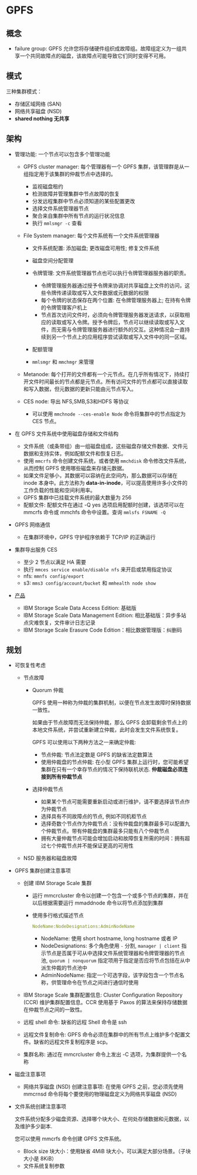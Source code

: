 # GPFS

## 概念

* failure group: GPFS 允许您将存储硬件组织成故障组。故障组定义为一组共享一个共同故障点的磁盘，该故障点可能导致它们同时变得不可用。

## 模式

三种集群模式：
* 存储区域网络 (SAN)
* 网络共享磁盘 (NSD)
* **shared nothing 无共享**

## 架构

* 管理功能: 一个节点可以包含多个管理功能

    * GPFS cluster manager: 每个管理器有一个 GPFS 集群，该管理群是从一组指定用于该集群的仲裁节点中选择的。

        * 监视磁盘租约
        * 检测故障并管理集群中节点故障的恢复
        * 分发远程集群中节点必须知道的某些配置更改
        * 选择文件系统管理器节点
        * 聚合来自集群中所有节点的运行状况信息
        * 执行 `mmlsmgr -c` 查看

    * File System manager: 每个文件系统有一个文件系统管理器

        * 文件系统配置: 添加磁盘; 更改磁盘可用性; 修复文件系统
        * 磁盘空间分配管理
        * 令牌管理: 文件系统管理器节点也可以执行令牌管理器服务器的职责。

            * 令牌管理服务器通过授予令牌来协调对共享磁盘上文件的访问，这些令牌传递读取或写入文件数据或元数据的权限
            * 每个令牌的状态保存在两个位置: 在令牌管理服务器上; 在持有令牌的令牌管理客户机上
            * 节点首次访问文件时，必须向令牌管理服务器发送请求，以获取相应的读取或写入令牌。授予令牌后，节点可以继续读取或写入文件，而无需与令牌管理服务器进行额外的交互。这种情况会一直持续到另一个节点上的应用程序尝试读取或写入文件中的同一区域。

        * 配额管理
        * `mmlsmgr` 和 `mmchmgr` 来管理

    * Metanode: 每个打开的文件都有一个元节点。在几乎所有情况下，持续打开文件时间最长的节点都是元节点。所有访问文件的节点都可以直接读取和写入数据，但元数据的更新只能由元节点写入。
    * CES node: 导出 NFS,SMB,S3和HDFS 等协议

        * 可以使用 `mmchnode --ces-enable Node` 命令将集群中的节点指定为 CES 节点。

* 在 GPFS 文件系统中使用磁盘存储和文件结构

    * 文件系统（或条带组）由一组磁盘组成，这些磁盘存储文件数据、文件元数据和支持实体，例如配额文件和恢复日志。
    * 使用 `mmcrfs` 命令创建文件系统，或者使用 `mmchdisk` 命令修改文件系统，从而控制 GPFS 使用哪些磁盘来存储元数据。
    * 如果文件足够小，其数据可以容纳在此空间内，那么数据可以存储在 inode 本身中。此方法称为 **data-in-inode**，可以提高使用许多小文件的工作负载的性能和空间利用率。
    * GPFS 集群中已挂载文件系统的最大数量为 256
    * 配额文件: 配额文件在通过 -Q yes 选项启用配额时创建，该选项可以在 mmcrfs 命令或 mmchfs 命令中设置。查询 `mmlsfs FSNAME -Q`

* GPFS 网络通信

    * 在集群环境中，GPFS 守护程序依赖于 TCP/IP 的正确运行

* 集群导出服务 CES

    * 至少 2 节点以满足 HA 需要
    * 执行 `mmces service enable/disable nfs` 来开启或禁用指定协议
    * nfs: `mmnfs config/export`
    * s3: `mms3 config/account/bucket` 和 `mmhealth node show`

* [产品](https://www.ibm.com/docs/en/storage-scale/5.2.2?topic=overview-storage-scale-product-editions)

    * IBM Storage Scale Data Access Edition: 基础版
    * IBM Storage Scale Data Management Edition: 相比基础版：异步多站点灾难恢复，文件审计日志记录
    * IBM Storage Scale Erasure Code Edition：相比数据管理版：纠删码

## 规划

* 可恢复性考虑

    * 节点故障

        * Quorum 仲裁

            GPFS 使用一种称为仲裁的集群机制，以便在节点发生故障时保持数据一致性。

            如果由于节点故障而无法保持仲裁，那么 GPFS 会卸载剩余节点上的本地文件系统，并尝试重新建立仲裁，此时会发生文件系统恢复。

            GPFS 可以使用以下两种方法之一来确定仲裁:
            * 节点仲裁: 节点法定数是 GPFS 的缺省法定数算法
            * 使用仲裁盘的节点仲裁: 在小型 GPFS 集群上运行时，您可能希望集群在只有一个幸存节点的情况下保持联机状态. **仲裁磁盘必须连接到所有仲裁节点**

        * 选择仲裁节点

            * 如果某个节点可能需要重新启动或进行维护，请不要选择该节点作为仲裁节点
            * 选择具有不同故障点的节点, 例如不同机柜节点
            * 选择奇数个节点作为仲裁节点：没有仲裁盘的集群最多可以配置九个仲裁节点。带有仲裁盘的集群最多只能有八个仲裁节点
            * 拥有大量仲裁节点可能会增加启动和故障恢复所需的时间：拥有超过七个仲裁节点并不能保证更高的可用性

    * NSD 服务器和磁盘故障

* GPFS 集群创建注意事项

    * 创建 IBM Storage Scale 集群

        * 运行 mmcrcluster 命令以创建一个包含一个或多个节点的集群，并在以后根据需要运行 mmaddnode 命令以将节点添加到集群
        * 使用多行格式描述节点 

            ```yaml
            NodeName:NodeDesignations:AdminNodeName
            ```
            * NodeName: 使用 short hostname, long hostname 或者 IP
            * NodeDesignations: 多个角色使用 `-` 分割, `manager | client` 指示节点是否属于可从中选择文件系统管理器和令牌管理器的节点池, `quorum | nonquorum` 指定项用于指定是否应将节点包括在从中派生仲裁的节点池中 
            * AdminNodeName: 指定一个可选字段，该字段包含一个节点名称，供管理命令在节点之间进行通信时使用

    * IBM Storage Scale 集群配置信息: Cluster Configuration Repository (CCR) 维护集群配置信息。CCR 使用基于 Paxos 的算法来保持存储数据在仲裁节点之间的一致性。
    * 远程 shell 命令: 缺省的远程 Shell 命令是 ssh
    * 远程文件复制命令: GPFS 命令必须在集群中的所有节点上维护多个配置文件。缺省的远程文件复制程序是 scp。
    * 集群名称: 通过在 mmcrcluster 命令上发出 -C 选项，为集群提供一个名称

* 磁盘注意事项

    * 网络共享磁盘 (NSD) 创建注意事项: 在使用 GPFS 之前，您必须先使用 mmcrnsd 命令将每个要使用的物理磁盘定义为网络共享磁盘 (NSD)

* 文件系统创建注意事项

    文件系统分配多少磁盘资源、选择哪个块大小、在何处存储数据和元数据，以及维护多少副本.

    您可以使用 mmcrfs 命令创建 GPFS 文件系统。

    * Block size 块大小：使用缺省 4MiB 块大小，可以满足大部分场景。（子块大小是 8KiB）
    * 文件系统复制参数 
